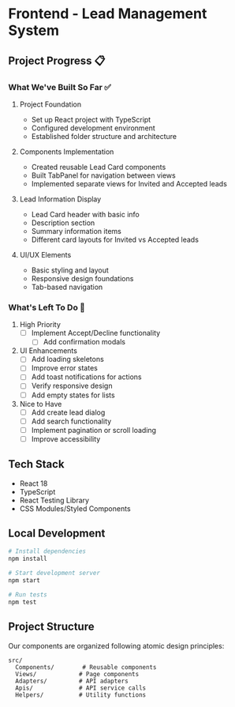 # Frontend - Lead Management System

## Project Progress 📋

### What We've Built So Far ✅

1. Project Foundation
   - Set up React project with TypeScript
   - Configured development environment
   - Established folder structure and architecture

2. Components Implementation
   - Created reusable Lead Card components
   - Built TabPanel for navigation between views
   - Implemented separate views for Invited and Accepted leads

3. Lead Information Display
   - Lead Card header with basic info
   - Description section
   - Summary information items
   - Different card layouts for Invited vs Accepted leads

4. UI/UX Elements
   - Basic styling and layout
   - Responsive design foundations
   - Tab-based navigation

### What's Left To Do 🚧

1. High Priority
   - [ ] Implement Accept/Decline functionality
     - [ ] Add confirmation modals

2. UI Enhancements
   - [ ] Add loading skeletons
   - [ ] Improve error states
   - [ ] Add toast notifications for actions
   - [ ] Verify responsive design
   - [ ] Add empty states for lists

4. Nice to Have
   - [ ] Add create lead dialog
   - [ ] Add search functionality
   - [ ] Implement pagination or scroll loading
   - [ ] Improve accessibility

## Tech Stack
- React 18
- TypeScript
- React Testing Library
- CSS Modules/Styled Components

## Local Development
```bash
# Install dependencies
npm install

# Start development server
npm start

# Run tests
npm test
```

## Project Structure
Our components are organized following atomic design principles:
```
src/
  Components/        # Reusable components
  Views/            # Page components
  Adapters/         # API adapters
  Apis/             # API service calls
  Helpers/          # Utility functions
```